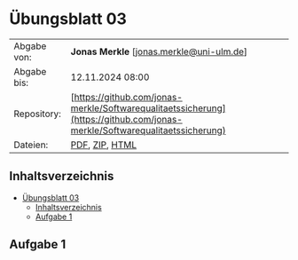 # Übungsblatt 03

|   |            |
|---|------------|
| Abgabe von: | **Jonas Merkle** [[jonas.merkle@uni-ulm.de](mailto:jonas.merkle@uni-ulm.de?subject=%C3%9Cbung%3A%20Softwarequalit%C3%A4tssicherung)] |
| Abgabe bis: | 12.11.2024 08:00 |
| Repository: | [https://github.com/jonas-merkle/Softwarequalitaetssicherung](https://github.com/jonas-merkle/Softwarequalitaetssicherung) |
| Dateien:    | [PDF](https://jonas-merkle.github.io/Softwarequalitaetssicherung/Uebungsblatt03/Uebungsblatt03_Jonas-Merkle.pdf), [ZIP](https://jonas-merkle.github.io/Softwarequalitaetssicherung/Uebungsblatt03/Uebungsblatt03_Jonas-Merkle.zip), [HTML](https://jonas-merkle.github.io/Softwarequalitaetssicherung/Uebungsblatt03/Uebungsblatt03_Jonas-Merkle.html) |

## Inhaltsverzeichnis

- [Übungsblatt 03](#übungsblatt-03)
  - [Inhaltsverzeichnis](#inhaltsverzeichnis)
  - [Aufgabe 1](#aufgabe-1)

## Aufgabe 1
